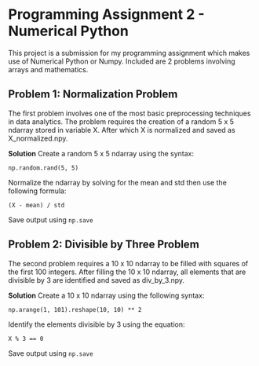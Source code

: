 
# Programming Assignment 2 - Numerical Python

This project is a submission for my programming assignment which makes use of Numerical Python or Numpy. Included are 2 problems involving arrays and mathematics. 

## Problem 1: Normalization Problem

The first problem involves one of the most basic preprocessing techniques in 
data analytics. The problem requires the creation of a random 5 x 5 ndarray stored in variable X. After which X is normalized and saved as X_normalized.npy.

**Solution**
Create a random 5 x 5 ndarray using the syntax:

`np.random.rand(5, 5)`

Normalize the ndarray by solving for the mean and std then use the following formula:

`(X - mean) / std`

Save output using `np.save`

## Problem 2: Divisible by Three Problem

The second problem requires a 10 x 10 ndarray to be filled with squares of the first 100 integers. After filling the 10 x 10 ndarray, all elements that are divisible by 3 are identified and saved as div_by_3.npy.

**Solution**
Create a 10 x 10 ndarray using the following syntax:

`np.arange(1, 101).reshape(10, 10) ** 2 `

Identify the elements divisible by 3 using the equation:

`X % 3 == 0`

Save output using `np.save`
